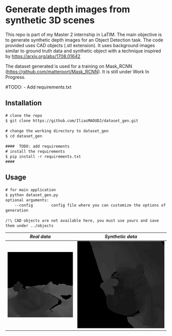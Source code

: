 # Generate depth images from synthetic 3D scenes
This repo is part of my Master 2 internship in LaTIM. The main objective is to generate synthetic depth images for an Object Detection task. 
The code provided uses CAD objects (.stl extension). It uses background images similar to ground truth data and synthetic object with a technique inspired by 
https://arxiv.org/abs/1708.01642

The dataset generated is used for a training on Mask_RCNN (https://github.com/matterport/Mask_RCNN). It is still under Work In Progress.

#TODO:
    - Add requirements.txt

## Installation

```console
# clone the repo
$ git clone https://github.com/IliasMAOUDJ/dataset_gen.git

# change the working directory to dataset_gen
$ cd dataset_gen

####  TODO: add requirements
# install the requirements
$ pip install -r requirements.txt
####
```

## Usage

```console
# for main application
$ python dataset_gen.py
optional arguments:
    --config		config file where you can customize the options of generation

/!\ CAD objects are not available here, you must use yours and save them under ../objects
```





| *Real data* | *Synthetic data* |
|:--:|:--:| 
| ![](https://github.com/IliasMAOUDJ/dataset_gen/blob/main/images/GT.png) | ![](https://github.com/IliasMAOUDJ/dataset_gen/blob/main/images/synthetic.png) |
